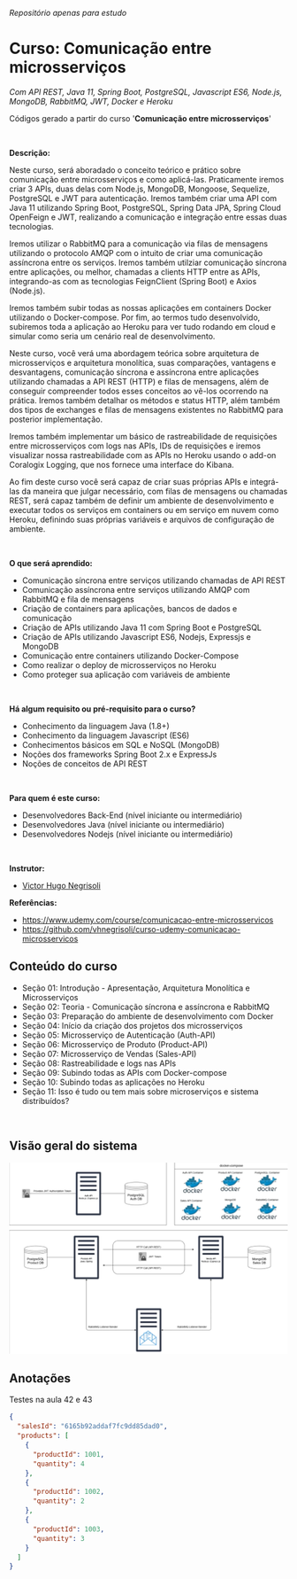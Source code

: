 _Repositório apenas para estudo_

# Curso: Comunicação entre microsserviços

_Com API REST, Java 11, Spring Boot, PostgreSQL, Javascript ES6, Node.js, MongoDB, RabbitMQ, JWT, Docker e Heroku_

Códigos gerado a partir do curso '**Comunicação entre microsserviços**'

<br>

**Descrição:**

Neste curso, será aboradado o conceito teórico e prático sobre comunicação entre microsserviços e como aplicá-las. Praticamente iremos criar 3 APIs, duas delas com Node.js, MongoDB, Mongoose, Sequelize, PostgreSQL e JWT para autenticação. Iremos também criar uma API com Java 11 utilizando Spring Boot, PostgreSQL, Spring Data JPA, Spring Cloud OpenFeign e JWT, realizando a comunicação e integração entre essas duas tecnologias.

Iremos utilizar o RabbitMQ para a comunicação via filas de mensagens utilizando o protocolo AMQP com o intuito de criar uma comunicação assíncrona entre os serviços. Iremos também utilziar comunicação síncrona entre aplicações, ou melhor, chamadas a clients HTTP entre as APIs, integrando-as com as tecnologias FeignClient (Spring Boot) e Axios (Node.js).

Iremos também subir todas as nossas aplicações em containers Docker utilizando o Docker-compose. Por fim, ao termos tudo desenvolvido, subiremos toda a aplicação ao Heroku para ver tudo rodando em cloud e simular como seria um cenário real de desenvolvimento.

Neste curso, você verá uma abordagem teórica sobre arquitetura de microsserviços e arquitetura monolítica, suas comparações, vantagens e desvantagens, comunicação síncrona e assíncrona entre aplicações utilizando chamadas a API REST (HTTP) e filas de mensagens, além de conseguir compreender todos esses conceitos ao vê-los ocorrendo na prática. Iremos também detalhar os métodos e status HTTP, além também dos tipos de exchanges e filas de mensagens existentes no RabbitMQ para posterior implementação.

Iremos também implementar um básico de rastreabilidade de requisições entre microsserviços com logs nas APIs, IDs de requisições e iremos visualizar nossa rastreabilidade com as APIs no Heroku usando o add-on Coralogix Logging, que nos fornece uma interface do Kibana.

Ao fim deste curso você será capaz de criar suas próprias APIs e integrá-las da maneira que julgar necessário, com filas de mensagens ou chamadas REST, será capaz também de definir um ambiente de desenvolvimento e executar todos os serviços em containers ou em serviço em nuvem como Heroku, definindo suas próprias variáveis e arquivos de configuração de ambiente.

<br>

**O que será aprendido:**

- Comunicação síncrona entre serviços utilizando chamadas de API REST
- Comunicação assíncrona entre serviços utilizando AMQP com RabbitMQ e fila de mensagens
- Criação de containers para aplicações, bancos de dados e comunicação
- Criação de APIs utilizando Java 11 com Spring Boot e PostgreSQL
- Criação de APIs utilizando Javascript ES6, Nodejs, Expressjs e MongoDB
- Comunicação entre containers utilizando Docker-Compose
- Como realizar o deploy de microsserviços no Heroku
- Como proteger sua aplicação com variáveis de ambiente

<br>

**Há algum requisito ou pré-requisito para o curso?**

- Conhecimento da linguagem Java (1.8+)
- Conhecimento da linguagem Javascript (ES6)
- Conhecimentos básicos em SQL e NoSQL (MongoDB)
- Noções dos frameworks Spring Boot 2.x e ExpressJs
- Noções de conceitos de API REST

<br>

**Para quem é este curso:**

- Desenvolvedores Back-End (nível iniciante ou intermediário)
- Desenvolvedores Java (nível iniciante ou intermediário)
- Desenvolvedores Nodejs (nível iniciante ou intermediário)

<br>

**Instrutor:**

- [Victor Hugo Negrisoli](https://www.udemy.com/user/victor-hugo-negrisoli/)

**Referências:**

- https://www.udemy.com/course/comunicacao-entre-microsservicos
- https://github.com/vhnegrisoli/curso-udemy-comunicacao-microsservicos

## Conteúdo do curso

- Seção 01: Introdução - Apresentação, Arquitetura Monolítica e Microsserviços
- Seção 02: Teoria - Comunicação síncrona e assíncrona e RabbitMQ
- Seção 03: Preparação do ambiente de desenvolvimento com Docker
- Seção 04: Início da criação dos projetos dos microsserviços
- Seção 05: Microsserviço de Autenticação (Auth-API)
- Seção 06: Microsserviço de Produto (Product-API)
- Seção 07: Microsserviço de Vendas (Sales-API)
- Seção 08: Rastreabilidade e logs nas APIs
- Seção 09: Subindo todas as APIs com Docker-compose
- Seção 10: Subindo todas as aplicações no Heroku
- Seção 11: Isso é tudo ou tem mais sobre microserviços e sistema distribuídos?

<br>

## Visão geral do sistema

![Visão geral](https://raw.githubusercontent.com/jeanbarcellos/estudo.victornegrisoli.comunicacao-microsservicos/master/doc/images/001.png?token=ADSTN3GKW4NXVEIZM57G4JTBQ2VJC)


## Anotações

Testes na aula 42 e 43


```json
{
  "salesId": "6165b92addaf7fc9dd85dad0",
  "products": [
    {
      "productId": 1001,
      "quantity": 4
    },
    {
      "productId": 1002,
      "quantity": 2
    },
    {
      "productId": 1003,
      "quantity": 3
    }
  ]
}
```
